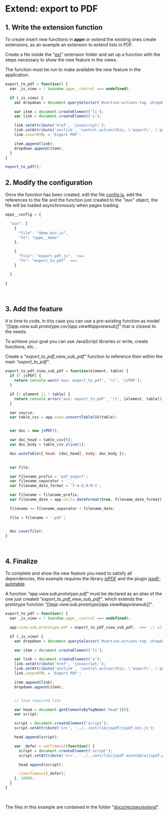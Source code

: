 

# Extend: export to PDF


## 1. Write the extension function

To create insert new functions in **appe** or extend the existing ones create extensions, as an example an extension to extend lists in PDF.

Create a file inside the "[ext](https://github.com/loltgt/appe/blob/master/ext)" extension folder and set up a function with the steps necessary to show the new feature in the views.

The function must be run to make available the new feature in the application.

```js
export_to_pdf = function() {
  var _is_view = ! (window.appe__control === undefined);

  if (_is_view) {
    var dropdown = document.querySelector('#section-actions-top .dropdown-menu');

    var item = document.createElement('li');
    var link = document.createElement('a');

    link.setAttribute('href', 'javascript:');
    link.setAttribute('onclick', 'control.action(this, \'export\', \'pdf\'); return false;');
    link.innerHTML = 'Export PDF';

    item.append(link);
    dropdown.append(item);
  }
}

export_to_pdf();
```


## 2. Modify the configuration

Once the function has been created, edit the file [config.js](https://github.com/loltgt/appe/blob/master/app/config.js), add the references to the file and the function just created to the _"aux"_ object, the file will be loaded asynchronously when pages loading.

```js
appe__config = {

  "aux": [
    {
      "file": "demo.min.js",
      "fn": "appe__demo"
    },

    {
      "file": "export-pdf.js",  <==
      "fn": "export_to_pdf"  <==
    }

  ]

}

```

 

## 3. Add the feature

It is time to code, in this case you can use a pre-existing function as model _"[[app.view.sub.prototype.csv|app.view#appviewsub]]"_ that is closest to the needs.

To achieve your goal you can use JavaScript libraries or write, create functions, etc. .

Create a _"export_to_pdf_view_sub_pdf"_ function to reference then within the main _"export_to_pdf"_.

```js
export_to_pdf_view_sub_pdf = function(element, table) {
  if (! jsPDF) {
    return console.warn('aux: export_to_pdf', '\t', 'jsPDF');
  }

  if (! element || ! table) {
    return console.error('aux: export_to_pdf', '\t', [element, table]);
  }

  var source;
  var table_csv = app.view.convertTableCSV(table);


  var doc = new jsPDF();

  var doc_head = table_csv[0];
  var doc_body = table_csv.slice(1);

  doc.autoTable({ head: [doc_head], body: doc_body });
  

  var file;

  var filename_prefix = 'pdf_export';
  var filename_separator = '_';
  var filename_date_format = 'Y-m-d_H-M-S';

  var filename = filename_prefix;
  var filename_date = app.utils.dateFormat(true, filename_date_format);

  filename += filename_separator + filename_date;

  file = filename + '.pdf';


  doc.save(file);
}
```
 

## 4. Finalize

To complete and show the new feature you need to satisfy all dependencies, this example requires the library [jsPDF](https://github.com/MrRio/jsPDF) and the plugin [jspdf-autotable](https://github.com/simonbengtsson/jsPDF-AutoTable).

A function _"app.view.sub.prototype.pdf"_ must be declared as an alias of the one just created _"export_to_pdf_view_sub_pdf"_, which extends the prototype function _"[[app.view.sub.prototype|app.view#appviewsub]]"_.

```js
export_to_pdf = function() {
  var _is_view = ! (window.appe__control === undefined);

  app.view.sub.prototype.pdf = export_to_pdf_view_sub_pdf;  <==  // alias

  if (_is_view) {
    var dropdown = document.querySelector('#section-actions-top .dropdown-menu');

    var item = document.createElement('li');

    var link = document.createElement('a');
    link.setAttribute('href', 'javascript:');
    link.setAttribute('onclick', 'control.action(this, \'export\', \'pdf\'); return false;');
    link.innerHTML = 'Export PDF';

    item.append(link);
    dropdown.append(item);


    // load required libs

    var head = document.getElementsByTagName('head')[0];
    var script;

    script = document.createElement('script');
    script.setAttribute('src', '../../ext/lib/jspdf/jspdf.min.js');

    head.append(script);

    var _defer = setTimeout(function() {
      script = document.createElement('script');
      script.setAttribute('src', '../../ext/lib/jspdf-autotable/jspdf.plugin.autotable.min.js');

      head.append(script);

      clearTimeout(_defer);
    }, 1000);
  }
}
```

 
 

The files in this example are contained in the folder "[docs/recipes/extend](https://github.com/loltgt/appe/blob/master/docs/recipes/extend)".

